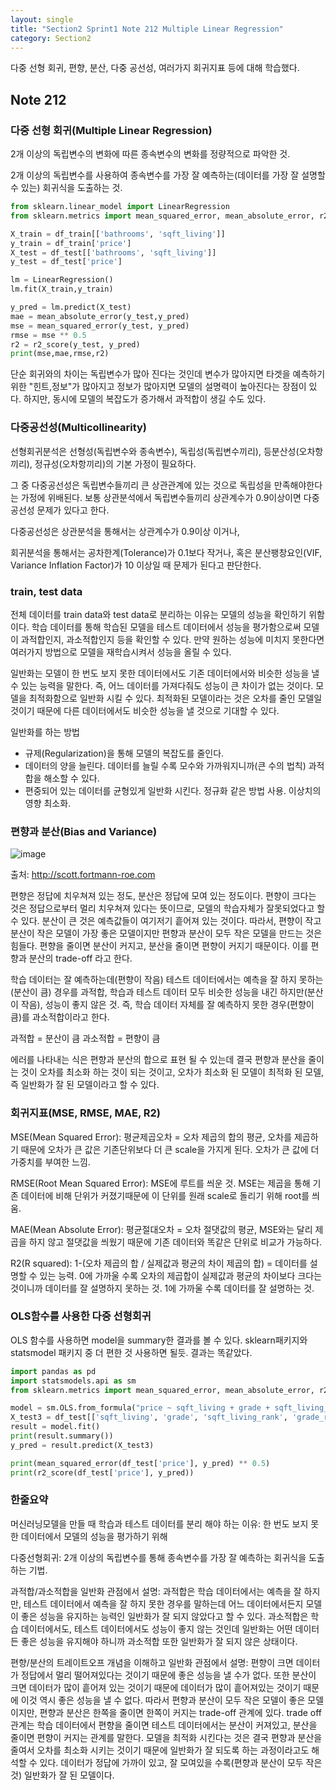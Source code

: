 ```yaml
---
layout: single
title: "Section2 Sprint1 Note 212 Multiple Linear Regression"
category: Section2
---
```


다중 선형 회귀, 편향, 분산, 다중 공선성, 여러가지 회귀지표 등에 대해 학습했다.

## Note 212
### 다중 선형 회귀(Multiple Linear Regression)
2개 이상의 독립변수의 변화에 따른 종속변수의 변화를 정량적으로 파악한 것. 

2개 이상의 독립변수를 사용하여 종속변수를 가장 잘 예측하는(데이터를 가장 잘 설명할 수 있는) 회귀식을 도출하는 것.

```python
from sklearn.linear_model import LinearRegression
from sklearn.metrics import mean_squared_error, mean_absolute_error, r2_score

X_train = df_train[['bathrooms', 'sqft_living']]
y_train = df_train['price']
X_test = df_test[['bathrooms', 'sqft_living']]
y_test = df_test['price']

lm = LinearRegression()
lm.fit(X_train,y_train)

y_pred = lm.predict(X_test)
mae = mean_absolute_error(y_test,y_pred)
mse = mean_squared_error(y_test, y_pred)
rmse = mse ** 0.5
r2 = r2_score(y_test, y_pred)
print(mse,mae,rmse,r2)
```

단순 회귀와의 차이는 독립변수가 많아 진다는 것인데 변수가 많아지면 타겟을 예측하기 위한 "힌트,정보"가 많아지고 정보가 많아지면 모델의 설명력이 높아진다는 장점이 있다.
하지만, 동시에 모델의 복잡도가 증가해서 과적합이 생길 수도 있다.

### 다중공선성(Multicollinearity)
선형회귀분석은 선형성(독립변수와 종속변수), 독립성(독립변수끼리), 등분산성(오차항끼리), 정규성(오차항끼리)의 기본 가정이 필요하다.

그 중 다중공선성은 독립변수들끼리 큰 상관관계에 있는 것으로 독립성을 만족해야한다는 가정에 위배된다. 보통 상관분석에서 독립변수들끼리 상관계수가 0.9이상이면 다중공선성 문제가 있다고 한다.

다중공선성은 상관분석을 통해서는 상관계수가 0.9이상 이거나, 

회귀분석을 통해서는 공차한계(Tolerance)가 0.1보다 작거나, 혹은 분산팽창요인(VIF, Variance Inflation Factor)가 10 이상일 때 문제가 된다고 판단한다.

### train, test data
전체 데이터를 train data와 test data로 분리하는 이유는 모델의 성능을 확인하기 위함이다. 학습 데이터를 통해 학습된 모델을 테스트 데이터에서 성능을 평가함으로써 모델이 과적합인지, 과소적합인지
등을 확인할 수 있다. 만약 원하는 성능에 미치지 못한다면 여러가지 방법으로 모델을 재학습시켜서 성능을 올릴 수 있다. 

일반화는 모델이 한 번도 보지 못한 데이터에서도 기존 데이터에서와 비슷한 성능을 낼 수 있는 능력을 말한다. 즉, 어느 데이터를 가져다줘도 성능이 큰 차이가 없는 것이다. 모델을 최적화함으로 일반화
시킬 수 있다. 최적화된 모델이라는 것은 오차를 줄인 모델일 것이기 때문에 다른 데이터에서도 비슷한 성능을 낼 것으로 기대할 수 있다.

일반화를 하는 방법
- 규제(Regularization)을 통해 모델의 복잡도를 줄인다.
- 데이터의 양을 늘린다. 데이터를 늘릴 수록 모수와 가까워지니까(큰 수의 법칙) 과적합을 해소할 수 있다.
- 편중되어 있는 데이터를 균형있게 일반화 시킨다. 정규화 같은 방법 사용. 이상치의 영향 최소화.

### 편향과 분산(Bias and Variance)

![image](https://user-images.githubusercontent.com/97672187/155313170-1ecf8346-7310-4b32-94d9-0f4a7b7a56d3.png)

출처: http://scott.fortmann-roe.com

편향은 정답에 치우쳐져 있는 정도, 분산은 정답에 모여 있는 정도이다. 편향이 크다는 것은 정답으로부터 멀리 치우쳐져 있다는 뜻이므로, 모델의 학습자체가 잘못되었다고 할 수 있다. 분산이 큰 것은
예측값들이 여기저기 흩어져 있는 것이다. 따라서, 편향이 작고 분산이 작은 모델이 가장 좋은 모델이지만 편향과 분산이 모두 작은 모델을 만드는 것은 힘들다.
편향을 줄이면 분산이 커지고, 분산을 줄이면 편향이 커지기 때문이다. 이를 편향과 분산의 trade-off 라고 한다. 

학습 데이터는 잘 예측하는데(편향이 작음) 테스트 데이터에서는 예측을 잘 하지 못하는(분산이 큼) 경우를 과적합,
학습과 테스트 데이터 모두 비슷한 성능을 내긴 하지만(분산이 작음), 성능이 좋지 않은 것. 즉, 학습 데이터 자체를 잘 예측하지 못한 경우(편향이 큼)를 과소적합이라고 한다.

과적합 = 분산이 큼
과소적합 = 편향이 큼

에러를 나타내는 식은 편향과 분산의 합으로 표현 될 수 있는데 결국 편향과 분산을 줄이는 것이 오차를 최소화 하는 것이 되는 것이고, 오차가 최소화 된 모델이 최적화 된 모델, 즉 일반화가 잘 된 모델이라고 할 수 있다.

### 회귀지표(MSE, RMSE, MAE, R2)
MSE(Mean Squared Error): 평균제곱오차 = 오차 제곱의 합의 평균, 오차를 제곱하기 때문에 오차가 큰 값은 기존단위보다 더 큰 scale을 가지게 된다. 오차가 큰 값에 더 가중치를 부여한 느낌.

RMSE(Root Mean Squared Error): MSE에 루트를 씌운 것. MSE는 제곱을 통해 기존 데이터에 비해 단위가 커졌기때문에 이 단위를 원래 scale로 돌리기 위해 root를 씌움.

MAE(Mean Absolute Error): 평균절대오차 = 오차 절댓값의 평균, MSE와는 달리 제곱을 하지 않고 절댓값을 씌웠기 때문에 기존 데이터와 똑같은 단위로 비교가 가능하다.

R2(R squared): 1-(오차 제곱의 합 / 실제값과 평균의 차이 제곱의 합) = 데이터를 설명할 수 있는 능력. 
0에 가까울 수록 오차의 제곱합이 실제값과 평균의 차이보다 크다는 것이니까 데이터를 잘 설명하지 못하는 것. 1에 가까울 수록 데이터를 잘 설명하는 것.

### OLS함수를 사용한 다중 선형회귀

OLS 함수를 사용하면 model을 summary한 결과를 볼 수 있다. sklearn패키지와 statsmodel 패키지 중 더 편한 것 사용하면 될듯.
결과는 똑같았다.

```python
import pandas as pd
import statsmodels.api as sm
from sklearn.metrics import mean_squared_error, mean_absolute_error, r2_score

model = sm.OLS.from_formula("price ~ sqft_living + grade + sqft_living_rank + grade_rank", data = df_train)
X_test3 = df_test[['sqft_living', 'grade', 'sqft_living_rank', 'grade_rank']]
result = model.fit()
print(result.summary())
y_pred = result.predict(X_test3)

print(mean_squared_error(df_test['price'], y_pred) ** 0.5)
print(r2_score(df_test['price'], y_pred))
```

### 한줄요약

머신러닝모델을 만들 때 학습과 테스트 데이터를 분리 해야 하는 이유: 한 번도 보지 못한 데이터에서 모델의 성능을 평가하기 위해

다중선형회귀: 2개 이상의 독립변수를 통해 종속변수를 가장 잘 예측하는 회귀식을 도출하는 기법.

과적합/과소적합을 일반화 관점에서 설명: 과적합은 학습 데이터에서는 예측을 잘 하지만, 테스트 데이터에서 예측을 잘 하지 못한 경우를 말하는데 어느 데이터에서든지 모델이 좋은 성능을 유지하는 능력인
일반화가 잘 되지 않았다고 할 수 있다. 과소적합은 학습 데이터에서도, 테스트 데이터에서도 성능이 좋지 않는 것인데 일반화는 어떤 데이터든 좋은 성능을 유지해야 하니까 과소적합 또한 일반화가 잘 되지
않은 상태이다.

편향/분산의 트레이트오프 개념을 이해하고 일반화 관점에서 설명: 편향이 크면 데이터가 정답에서 멀리 떨어져있다는 것이기 때문에 좋은 성능을 낼 수가 없다. 또한 분산이 크면 데이터가 많이 흩어져
있는 것이기 때문에 데이터가 많이 흩어져있는 것이기 때문에 이것 역시 좋은 성능을 낼 수 없다. 따라서 편향과 분산이 모두 작은 모델이 좋은 모델이지만, 편향과 분산은 한쪽을 줄이면 한쪽이 커지는
trade-off 관계에 있다. trade off 관계는 학습 데이터에서 편향을 줄이면 테스트 데이터에서는 분산이 커져있고, 분산을 줄이면 편향이 커지는 관계를 말한다. 모델을 최적화 시킨다는 것은 결국 편향과
분산을 줄여서 오차를 최소화 시키는 것이기 때문에 일반화가 잘 되도록 하는 과정이라고도 해석할 수 있다. 데이터가 정답에 가까이 있고, 잘 모여있을 수록(편향과 분산이 모두 작은 것) 일반화가 잘 된
모델이다.
